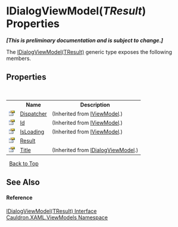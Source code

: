 # IDialogViewModel(*TResult*) Properties
 _**\[This is preliminary documentation and is subject to change.\]**_

The <a href="T_Cauldron_XAML_ViewModels_IDialogViewModel_1">IDialogViewModel(TResult)</a> generic type exposes the following members.


## Properties
&nbsp;<table><tr><th></th><th>Name</th><th>Description</th></tr><tr><td>![Public property](media/pubproperty.gif "Public property")</td><td><a href="P_Cauldron_XAML_ViewModels_IViewModel_Dispatcher">Dispatcher</a></td><td> (Inherited from <a href="T_Cauldron_XAML_ViewModels_IViewModel">IViewModel</a>.)</td></tr><tr><td>![Public property](media/pubproperty.gif "Public property")</td><td><a href="P_Cauldron_XAML_ViewModels_IViewModel_Id">Id</a></td><td> (Inherited from <a href="T_Cauldron_XAML_ViewModels_IViewModel">IViewModel</a>.)</td></tr><tr><td>![Public property](media/pubproperty.gif "Public property")</td><td><a href="P_Cauldron_XAML_ViewModels_IViewModel_IsLoading">IsLoading</a></td><td> (Inherited from <a href="T_Cauldron_XAML_ViewModels_IViewModel">IViewModel</a>.)</td></tr><tr><td>![Public property](media/pubproperty.gif "Public property")</td><td><a href="P_Cauldron_XAML_ViewModels_IDialogViewModel_1_Result">Result</a></td><td /></tr><tr><td>![Public property](media/pubproperty.gif "Public property")</td><td><a href="P_Cauldron_XAML_ViewModels_IDialogViewModel_Title">Title</a></td><td> (Inherited from <a href="T_Cauldron_XAML_ViewModels_IDialogViewModel">IDialogViewModel</a>.)</td></tr></table>&nbsp;
<a href="#idialogviewmodel(*tresult*)-properties">Back to Top</a>

## See Also


#### Reference
<a href="T_Cauldron_XAML_ViewModels_IDialogViewModel_1">IDialogViewModel(TResult) Interface</a><br /><a href="N_Cauldron_XAML_ViewModels">Cauldron.XAML.ViewModels Namespace</a><br />